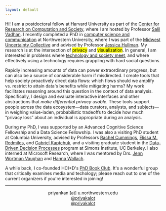 ```yaml
---
layout: default
---
```

Hi! I am a postdoctoral fellow at Harvard University as part of the <a href="https://crcs.seas.harvard.edu/" target="_blank">Center for Research on Computation and Society</a>, where I am hosted by Professor <a href="https://salil.seas.harvard.edu/" target="_blank">Salil Vadhan</a>. I recently completed a PhD in <a href="https://tsb.northwestern.edu/" target="_blank">computer science and communication</a> at Northwestern University, where I was part of the <a href="https://mucollective.northwestern.edu/" target="_blank">Midwest Uncertainty Collective</a> and advised by Professor <a href="http://users.eecs.northwestern.edu/~jhullman/" target="_blank">Jessica Hullman</a>. My research is at the intersection of <mark>privacy</mark> and <mark>visualization</mark>. In general, I am interested in problems where <a href="https://priyakalot.github.io/papers/Whats_Driving_Conflicts_Around_Differential_Privacy_for_the_U.S._Census.pdf" target="_blank">technology and society meet</a>, and where effectively using a technology requires grappling with hard social questions.

Rapidly increasing amounts of data can power extraordinary progress, but can also be a source of considerable harm if misdirected. I create tools that help society proactively direct data flows: which flows should we amplify vs. restrict to attain data's benefits while mitigating harms? My work facilitates reasoning around this question in the context of data analysis. Specifically, I design and evaluate interactive interfaces and other abstractions that <i>make differential privacy usable</i>. These tools support people across the data ecosystem—data curators, analysts, and subjects—in weighing value-laden, probabilistic tradeoffs to decide how much “privacy loss” about an individual is appropriate during an analysis. 

During my PhD, I was supported by an Advanced Cognitive Science Fellowship and a Data Science Fellowship. I was also a visiting PhD student at Columbia University, advised by Professors <a href="https://rachelcummings.com/" target="_blank">Rachel Cummings</a>, <a href="https://elissaredmiles.com/" target="_blank">Elissa M. Redmiles</a>, and <a href="https://cs-people.bu.edu/kaptchuk/" target="_blank">Gabriel Kaptchuk</a>, and a visiting graduate student in the <a href="https://simons.berkeley.edu/programs/datadriven2022" target="_blank">Data-Driven Decision Processes</a> program at Simons Institute, UC Berkeley. I also interned at Microsoft Research, where I was mentored by Drs. <a href="http://www.jennwv.com/" target="_blank">Jenn Wortman Vaughan</a> and <a href="http://dirichlet.net/" target="_blank">Hanna Wallach</a>.

A while back, I co-founded HCI+D's <a href="https://hci.northwestern.edu/news-events/phd-book-club.html" target="_blank">PhD Book Club</a>. It's a wonderful group that critically examines media and techology; please reach out to one of the current organizers if you're interested in joining!

<hr>
<p align="center"><i class="fas fa-envelope"></i> priyankan [at] u.northwestern.edu <br/>
<i class="fab fa-mastodon"></i> <a href="https://hci.social/@priyakalot" target="_blank">@priyakalot</a> <br/>
<i class="fab fa-twitter"></i> <a href="https://twitter.com/priyakalot" target="_blank">@priyakalot</a></p>

<!-- <img class="profile-custom" src="profile.jpeg"> -->
